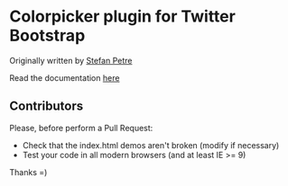 # Colorpicker plugin for Twitter Bootstrap

Originally written by [Stefan Petre](http://www.eyecon.ro/)

Read the documentation [here](http://mjaalnir.github.io/bootstrap-colorpicker/)


## Contributors

Please, before perform a Pull Request:

* Check that the index.html demos aren't broken (modify if necessary)
* Test your code in all modern browsers (and at least IE >= 9)

Thanks =)